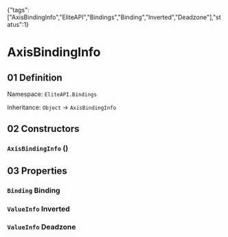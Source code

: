 {"tags":["AxisBindingInfo","EliteAPI","Bindings","Binding","Inverted","Deadzone"],"status":1}

# AxisBindingInfo

## 01 Definition

Namespace: `EliteAPI.Bindings`

Inheritance: `Object` → `AxisBindingInfo`

## 02 Constructors

### `AxisBindingInfo` ()

## 03 Properties

### `Binding` Binding

### `ValueInfo` Inverted

### `ValueInfo` Deadzone

